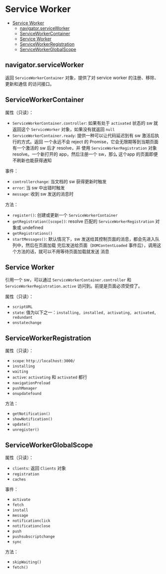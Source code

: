 # Service Worker

<!-- TOC -->

- [Service Worker](#service-worker)
  - [navigator.serviceWorker](#navigatorserviceworker)
  - [ServiceWorkerContainer](#serviceworkercontainer)
  - [Service Worker](#service-worker-1)
  - [ServiceWorkerRegistration](#serviceworkerregistration)
  - [ServiceWorkerGlobalScope](#serviceworkerglobalscope)

<!-- /TOC -->

## navigator.serviceWorker

返回 `ServiceWorkerContainer` 对象，提供了对 service worker 的注册、移除、更新和通信
的访问接口。     

## ServiceWorkerContainer

属性（只读）：    

- `ServiceWorkerContainer.controller`: 如果有处于 `activated` 状态的 sw 就返回这个
`ServiceWorker` 对象，如果没有就返回 `null`
- `ServiceWorkerContainer.ready`: 提供一种可以让代码延迟到有 sw 激活后执行的方式。返回
一个永远不会 reject 的 Promise，它会无限期等到当期页面有一个激活的 sw 后才 resolve，并
使用 `ServiceWorkerRegistration` 对象 resolve。一个新打开的 app，然后注册一个 sw，那么
这个app 的页面即便不刷新也能获得通知

事件：   

- `controllerchange`: 当文档的 sw 获得更新时触发
- `error`: 当 sw 中出错时触发
- `message`: 收到 sw 发送的消息时

方法：   

- `register()`: 创建或更新一个 `ServiceWorkerContainer`
- `getRegistration([scope])`: resolve 匹配的 `ServiceWorkerRegistration` 对象或 undefined
- `getRegistrations()`
- `startMessages()`: 默认情况下，sw 发送给其控制页面的消息，都会先进入队列中，然后在页面加载
完后发送给页面（`DOMContentLoaded` 事件后），调用这个方法的话，就可以不用等待页面加载就发送
消息


## Service Worker

引用一个 sw，可以通过 `ServiceWorkerContainer.controller` 和 `ServiceWorkerRegistration.active`
访问到。前提是页面必须受控了。    

属性（只读）：   

- `scriptURL`
- `state`: 值为以下之一：`installing, installed, activating, activated, redundant`
- `onstatechange`

## ServiceWorkerRegistration

属性（只读）：    

- `scope`: `http://localhost:3000/`
- `installing`
- `waiting`
- `active`: `activating` 和 `activated` 都行
- `navigationPreload`
- `pushManager`    
- `onupdatefound`    


方法：   

- `getNotification()`
- `showNotification()`
- `update()`
- `unregister()`

## ServiceWorkerGlobalScope

属性（只读）：   

- `clients`: 返回 `Clients` 对象
- `registration`
- `caches`   

事件：   

- `activate`
- `fetch`
- `install`
- `message`
- `notificationclick`
- `notificationclose`
- `push`
- `pushsubscriptchange`
- `sync`


方法：   

- `skipWaiting()`
- `fetch()`    

